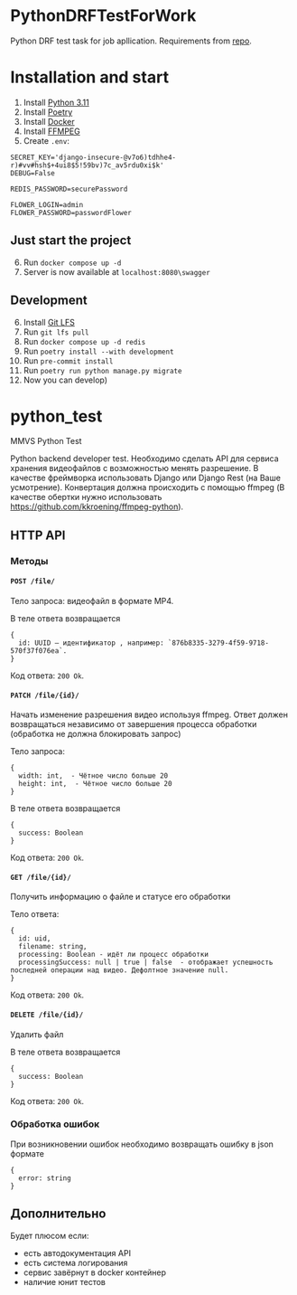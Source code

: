 # PythonDRFTestForWork
Python DRF test task for job apllication.
Requirements from [repo](https://github.com/sdobrimutrom/python_test).

# Installation and start
1. Install [Python 3.11](https://www.python.org/)
2. Install [Poetry](https://python-poetry.org/docs/#installation)
3. Install [Docker](https://docs.docker.com/get-docker/)
4. Install [FFMPEG](https://ffmpeg.org/)
5. Create `.env`:
```dotenv
SECRET_KEY='django-insecure-@v7o6)tdhhe4-r)#vv#hsh$+4ui8$5!59bv)7c_av5rdu0xi$k'
DEBUG=False

REDIS_PASSWORD=securePassword

FLOWER_LOGIN=admin
FLOWER_PASSWORD=passwordFlower
```

## Just start the project
6. Run `docker compose up -d`
7. Server is now available at `localhost:8080\swagger`

## Development
6. Install [Git LFS](https://git-lfs.com/)
7. Run `git lfs pull`
8. Run `docker compose up -d redis`
9. Run `poetry install --with development`
10. Run `pre-commit install`
11. Run `poetry run python manage.py migrate`
12. Now you can develop)

# python_test
MMVS Python Test

Python backend developer test. Необходимо сделать API для сервиса хранения видеофайлов с возможностью менять разрешение. В качестве фреймворка использовать Django или Django Rest (на Ваше усмотрение). Конвертация должна происходить с помощью ffmpeg (В качестве обертки нужно использовать https://github.com/kkroening/ffmpeg-python).

## HTTP API

### Методы

#### `POST /file/`
Тело запроса: видеофайл в формате MP4.

В теле ответа возвращается 
```
{
  id: UUID — идентификатор , например: `876b8335-3279-4f59-9718-570f37f076ea`.
}
``` 

Код ответа: `200 Ok`.

#### `PATCH /file/{id}/`
Начать изменение разрешения видео используя ffmpeg. Ответ должен возвращаться независимо от завершения процесса обработки (обработка не должна блокировать запрос) 

Тело запроса:

```
{
  width: int,  - Чётное число больше 20
  height: int,  - Чётное число больше 20
}
```

В теле ответа возвращается 
```
{
  success: Boolean
}
``` 
Код ответа: `200 Ok`.

#### `GET /file/{id}/`
Получить информацию о файле и статусе его обработки

Тело ответа:

```
{
  id: uid,
  filename: string,
  processing: Boolean - идёт ли процесс обработки
  processingSuccess: null | true | false  - отображает успешность последней операции над видео. Дефолтное значение null.
}
```
Код ответа: `200 Ok`.


#### `DELETE /file/{id}/`
Удалить файл

В теле ответа возвращается 
```
{
  success: Boolean
}
``` 
Код ответа: `200 Ok`.


### Обработка ошибок
При возникновении ошибок необходимо возвращать ошибку в json формате
```
{
  error: string
}
```

## Дополнительно
Будет плюсом если:
 - есть автодокументация API 
 - есть система логирования
 - сервис завёрнут в docker контейнер
 - наличие юнит тестов
